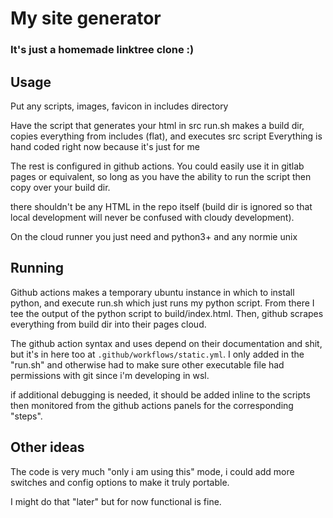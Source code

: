 # My site generator
### It's just a homemade linktree clone :)

## Usage
Put any scripts, images, favicon in includes directory

Have the script that generates your html in src 
run.sh makes a build dir, copies everything from includes (flat), and executes src script 
Everything is hand coded right now because it's just for me 

The rest is configured in github actions.
You could easily use it in gitlab pages or equivalent, so long as you have the ability to
run the script then copy over your build dir.

there shouldn't be any HTML in the repo itself (build dir is ignored so
that local development will never be confused with cloudy development).

On the cloud runner you just need and python3+ and any normie unix

## Running
Github actions makes a temporary ubuntu instance in which to install python, and execute
run.sh which just runs my python script. From there I tee the output of the python script
to build/index.html. Then, github scrapes everything from build dir into their pages cloud.

The github action syntax and uses depend on their documentation and shit, but it's in here
too at `.github/workflows/static.yml`. I only added in the "run.sh" and otherwise had to
make sure other executable file had permissions with git since i'm developing in wsl.

if additional debugging is needed, it should be added inline to the scripts then
monitored from the github actions panels for the corresponding "steps". 

## Other ideas

The code is very much "only i am using this" mode, i could add more switches and config options to make it truly portable. 

I might do that "later" but for now functional is fine.
